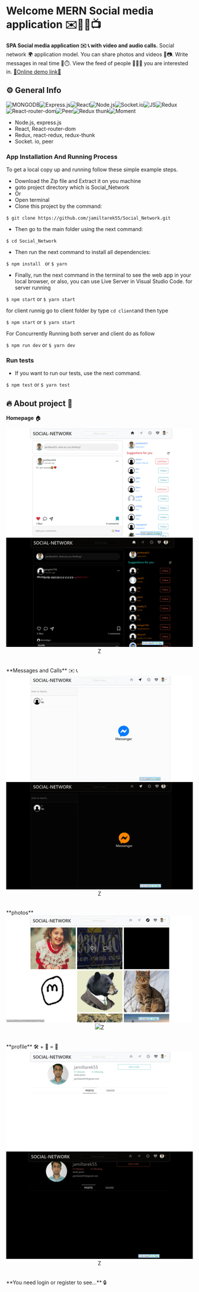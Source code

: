 # Welcome MERN Social media application ✉️💬👾📺

**SPA Social media application ✉️ 📞 with video and audio calls.**  Social network 🌍 application model. You can share photos and videos 🤳📷. Write messages in real time 💬⏱️. View the feed of people 🧑‍🤝‍🧑  you are interested in.  <a href="https://frozen-woodland-04787.herokuapp.com/" target="_blank"/> :link:Online demo link:link:<a/>
## ⚙️ General Info
![MONGODB](https://img.shields.io/badge/MongoDB-4EA94B?style=for-the-badge&logo=mongodb&logoColor=white)![Express.js](https://img.shields.io/badge/Express.js-404D59?style=for-the-badge)![React](https://img.shields.io/badge/React-20232A?style=for-the-badge&logo=react&logoColor=61DAFB)![Node.js](https://img.shields.io/badge/Node.js-43853D?style=for-the-badge&logo=node.js&logoColor=white)![Socket.io](https://img.shields.io/badge/Socket.io-DC143C?style=for-the-badge&logo=javascript&logoColor=white)![JS](https://img.shields.io/badge/JavaScript-F7DF1E?style=for-the-badge&logo=javascript&logoColor=black)![Redux](https://img.shields.io/badge/Redux-593D88?style=for-the-badge&logo=redux&logoColor=white)![React-router-dom](https://img.shields.io/badge/React_Router-CA4245?style=for-the-badge&logo=react-router&logoColor=white)![Peer](https://img.shields.io/badge/Peer-008B8B?style=for-the-badge&logo=javascript&logoColor=61DAFB)![Redux thunk](https://img.shields.io/badge/Redux_thunk-FF69B4?style=for-the-badge&logo=redux&logoColor=black)![Moment](https://img.shields.io/badge/Moment-FF8C00?style=for-the-badge&logo=javascript&logoColor=black)
 - Node.js, express.js
 - React, React-router-dom
 - Redux, react-redux, redux-thunk
 -  Socket. io, peer
### App Installation And Running Process
To get a local copy up and running follow these simple example steps.
- Download the Zip file and Extract it on you machine
- goto project directory which is Social_Network
- Or
- Open terminal
- Clone this project by the command:

`$ git clone https://github.com/jamiltarek55/Social_Network.git`

- Then go to the main folder using the next command:

`$ cd Social_Network`

- Then run the next command to install all dependencies:

`$ npm install ` or 
`$ yarn `

- Finally, run the next command in the terminal to see the web app in your local browser, or also, you can use Live Server in Visual Studio Code.
  for server running 

`$ npm start` or 
`$ yarn start`

for client runnig go to client folder by type `cd client`and then type 

`$ npm start` or 
`$ yarn start`

For Concurrently Running both server and client  do as follow

`$ npm run dev` or 
`$ yarn dev` 


### Run tests

- If you want to run our tests, use the next command.

` $ npm test ` or 
`$ yarn test`
 
 
## 🔥 About project 👀

**Homepage** 🏠
<center>
<div>
    <img src="./client/assets/home.PNG">
    <img src="./client/assets/homeDark.PNG">Z
</div>
</center>
<br/><br/>
**Messages and Calls** ✉️ 📞

<center>
<div>
    <img src="./client/assets/message.PNG">
    <img src="./client/assets/messageDark.PNG">Z
</div>
</center>
<br/> <br/>
**photos**
 <center>
<div>
    <img src="./client/assets/about.PNG">
    <img src="./client/assets/aboutDark.PNG">Z
</div>
</center>
<br/><br/>
**profile** 🛠️ + 🐬  = 🦈
 <center>
<div>
    <img src="./client/assets/profile.PNG">
    <img src="./client/assets/profileDark.PNG">Z
</div>
</center>
<br/> <br/>
**You need login or register to see...** 🔒

